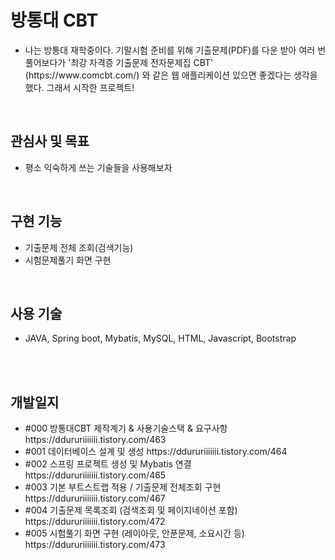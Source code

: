 <h1>방통대 CBT</h1>
 <ul>
     <li>나는 방통대 재학중이다. 기말시험 준비를 위해 기출문제(PDF)를 다운 받아 
       여러 번 풀어보다가 '최강 자격증 기출문제 전자문제집 CBT' (https://www.comcbt.com/) 와 같은 웹 애플리케이션 있으면 좋겠다는 생각을 했다.
       그래서 시작한 프로젝트!
     </li>
 </ul>
<br>
<h2>관심사 및 목표</h2>
 <ul>
     <li>평소 익숙하게 쓰는 기술들을 사용해보자</li>
 </ul>
 <br>
 <h2>구현 기능</h2>
 <ul>
  <li>기출문제 전체 조회(검색기능)</li>
   <li>시험문제풀기 화면 구현</li>
 </ul>
<br>
<h2>사용 기술</h2>
 <ul>
    <li>JAVA, Spring boot, Mybatis, MySQL, HTML, Javascript, Bootstrap</li>
 </ul>
<br>
<br>
<h2>개발일지</h2>
 <ul>
   <li>#000 방통대CBT 제작계기 & 사용기술스택 & 요구사항 https://ddururiiiiiii.tistory.com/463</li>
   <li>#001 데이터베이스 설계 및 생성 https://ddururiiiiiii.tistory.com/464</li>
   <li>#002 스프링 프로젝트 생성 및 Mybatis 연결 https://ddururiiiiiii.tistory.com/465</li>
   <li>#003 기본 부트스트랩 적용 / 기출문제 전체조회 구현 https://ddururiiiiiii.tistory.com/467</li>
   <li>#004 기출문제 목록조회 (검색조회 및 페이지네이션 포함) https://ddururiiiiiii.tistory.com/472</li>
   <li>#005 시험풀기 화면 구현 (레이아웃, 안푼문제, 소요시간 등) https://ddururiiiiiii.tistory.com/473</li>
 </ul>
<br>
